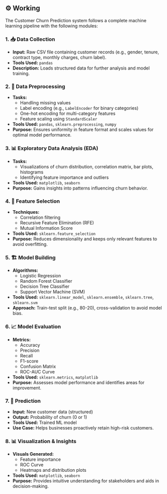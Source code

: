 ## ⚙️ Working

The Customer Churn Prediction system follows a complete machine learning pipeline with the following modules:

### 1. 📥 Data Collection
- **Input:** Raw CSV file containing customer records (e.g., gender, tenure, contract type, monthly charges, churn label).
- **Tools Used:** `pandas`
- **Description:** Loads structured data for further analysis and model training.

### 2. 🧹 Data Preprocessing
- **Tasks:** 
  - Handling missing values
  - Label encoding (e.g., `LabelEncoder` for binary categories)
  - One-hot encoding for multi-category features
  - Feature scaling using `StandardScaler`
- **Tools Used:** `pandas`, `sklearn.preprocessing`, `numpy`
- **Purpose:** Ensures uniformity in feature format and scales values for optimal model performance.

### 3. 📊 Exploratory Data Analysis (EDA)
- **Tasks:** 
  - Visualizations of churn distribution, correlation matrix, bar plots, histograms
  - Identifying feature importance and outliers
- **Tools Used:** `matplotlib`, `seaborn`
- **Purpose:** Gains insights into patterns influencing churn behavior.

### 4. 🧠 Feature Selection
- **Techniques:** 
  - Correlation filtering
  - Recursive Feature Elimination (RFE)
  - Mutual Information Score
- **Tools Used:** `sklearn.feature_selection`
- **Purpose:** Reduces dimensionality and keeps only relevant features to avoid overfitting.

### 5. 🏗️ Model Building
- **Algorithms:** 
  - Logistic Regression
  - Random Forest Classifier
  - Decision Tree Classifier
  - Support Vector Machine (SVM)
- **Tools Used:** `sklearn.linear_model`, `sklearn.ensemble`, `sklearn.tree`, `sklearn.svm`
- **Approach:** Train-test split (e.g., 80-20), cross-validation to avoid model bias.

### 6. 📈 Model Evaluation
- **Metrics:**
  - Accuracy
  - Precision
  - Recall
  - F1-score
  - Confusion Matrix
  - ROC-AUC Curve
- **Tools Used:** `sklearn.metrics`, `matplotlib`
- **Purpose:** Assesses model performance and identifies areas for improvement.

### 7. 🔮 Prediction
- **Input:** New customer data (structured)
- **Output:** Probability of churn (0 or 1)
- **Tools Used:** Trained ML model
- **Use Case:** Helps businesses proactively retain high-risk customers.

### 8. 📊 Visualization & Insights
- **Visuals Generated:**
  - Feature importance
  - ROC Curve
  - Heatmaps and distribution plots
- **Tools Used:** `matplotlib`, `seaborn`
- **Purpose:** Provides intuitive understanding for stakeholders and aids in decision-making.

